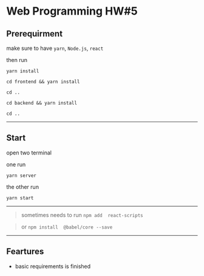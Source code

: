# Web Programming HW#5

## Prerequirment

make sure to have `yarn`, `Node.js`, `react`

then run 

```yarn install``` 

```cd frontend && yarn install``` 

```cd ..```

```cd backend && yarn install``` 

```cd ..```

---

## Start
open two terminal

one run 

```yarn server```

the other run

```yarn start```

---

> sometimes needs to run `npm add 
> react-scripts`

> or `npm install  @babel/core --save`

---

## Feartures

- basic requirements is finished

